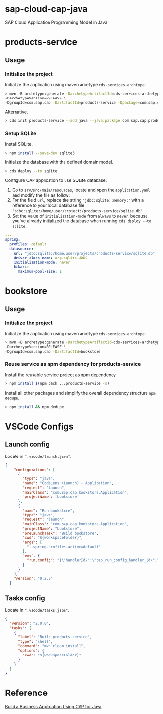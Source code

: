 # sap-cloud-cap-java
SAP Cloud Application Programming Model in Java

# products-service

## Usage

### Initialize the project

Initialize the application using maven arcetype `cds-services-archtype`.

```bash
> mvn -B archetype:generate -DarchetypeArtifactId=cds-services-archetype -DarchetypeGroupId=com.sap.cds \
-DarchetypeVersion=RELEASE \
-DgroupId=com.sap.cap -DartifactId=products-service -Dpackage=com.sap.cap.productsservice
```

Alternative.

```bash
> cds init products-service --add java --java:package com.sap.cap.productsservice
```

### Setup SQLite

Install SQLite.

```bash
> npm install --save-dev sqlite3
```

Initialize the database with the defined domain model.

```bash
> cds deploy --to sqlite
```

Configure CAP application to use SQLite database.

1. Go to `srv/src/main/resources`, locate and open the `application.yaml` and modify the file as follow:
2. For the field `url`, replace the string `"jdbc:sqlite::memory:"` with a reference to your local database file `"jdbc:sqlite:/home/user/projects/products-service/sqlite.db"`
3. Set the value of `initialization-mode` from `always` to `never`, because you've already initialized the database when running `cds deploy --to sqlite`.

```yaml
---
spring:
  profiles: default
  datasource:
    url: "jdbc:sqlite:/home/user/projects/products-service/sqlite.db"
    driver-class-name: org.sqlite.JDBC
    initialization-mode: never
    hikari:
      maximum-pool-size: 1
```

# bookstore

## Usage

### Initialize the project

Initialize the application using maven arcetype `cds-services-archtype`.

```bash
> mvn -B archetype:generate -DarchetypeArtifactId=cds-services-archetype -DarchetypeGroupId=com.sap.cds \
-DarchetypeVersion=RELEASE \
-DgroupId=com.sap.cap -DartifactId=bookstore
```

### Reuse service as npm dependency for products-service

Install the reusable service project as npm dependency

```bash
> npm install $(npm pack ../products-service -s)
```

Install all other packages and simplify the overall dependency structure `npm dedupe`.

```bash
> npm install && npm dedupe
```

# VSCode Configs

## Launch config

Locate in `".vscode/launch.json"`.

```json
{
    "configurations": [
      {
        "type": "java",
        "name": "CodeLens (Launch) - Application",
        "request": "launch",
        "mainClass": "com.sap.cap.bookstore.Application",
        "projectName": "bookstore"
      },
      {
        "name": "Run bookstore",
        "type": "java",
        "request": "launch",
        "mainClass": "com.sap.cap.bookstore.Application",
        "projectName": "bookstore",
        "preLaunchTask": "Build bookstore",
        "cwd": "${workspaceFolder}",
        "args": [
          "--spring.profiles.active=default"
        ],
        "env": {
          "run.config": "{\"handlerId\":\"cap_run_config_handler_id\",\"runnableId\":\"{\\\"projectPath\\\":\\\"/path_to_bookstore\\\",\\\"profileName\\\":\\\"default\\\"}\"}"
        }
      }
    ],
    "version": "0.2.0"
  }
```

## Tasks config

Locate in `".vscode/tasks.json"`.

```json
{
  "version": "2.0.0",
  "tasks": [
    {
      "label": "Build products-service",
      "type": "shell",
      "command": "mvn clean install",
      "options": {
        "cwd": "${workspaceFolder}"
      }
    }
  ]
}
```

# Reference

[Build a Business Application Using CAP for Java](https://developers.sap.com/mission.cap-java-app.html)